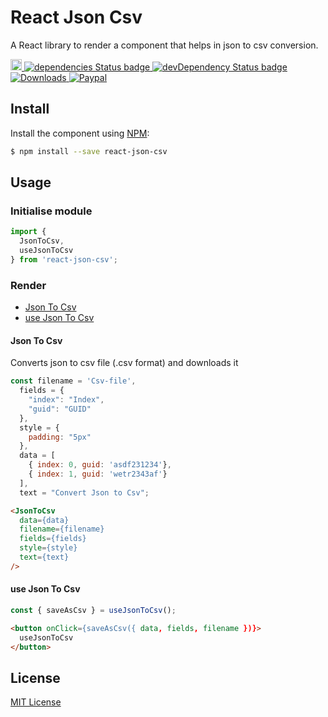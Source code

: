 # React Json Csv
A React library to render a component that helps in json to csv conversion.

<p>
  <a href="https://www.npmjs.com/package/react-json-csv">
    <img src="https://badge.fury.io/js/react-json-csv.svg" alt="npm version" height="18">
  </a>
  <a href="https://www.npmjs.com/package/react-json-csv">
    <img src="https://www.npmjs.com/package/react-json-csv/status.svg" alt="dependencies Status badge">
    </a>
  <a href="https://www.npmjs.com/package/react-json-csv">
    <img src="https://david-dm.org/praveenkumar-outlook/react-json-csv/dev-status.svg" alt="devDependency Status badge">
  </a>
  <a href="https://www.npmjs.com/package/react-json-csv">
    <img src="https://img.shields.io/npm/dw/react-json-csv" alt="Downloads">
  </a>
  <a href="https://paypal.me/praveenkumarkalidass?locale.x=en_GB">
    <img src="https://img.shields.io/badge/paypal-donate-red" alt="Paypal">
  </a>
</p>

## Install

Install the component using [NPM](https://www.npmjs.com/):

```sh
$ npm install --save react-json-csv
```

## Usage

### Initialise module

```js
import {
  JsonToCsv,
  useJsonToCsv
} from 'react-json-csv';
```

### Render
- [Json To Csv](#json-to-csv)
- [use Json To Csv](#use-json-to-csv)

#### Json To Csv
Converts json to csv file (.csv format) and downloads it

```js
const filename = 'Csv-file',
  fields = {
    "index": "Index",
    "guid": "GUID"
  },
  style = {
    padding: "5px"
  },
  data = [
    { index: 0, guid: 'asdf231234'},
    { index: 1, guid: 'wetr2343af'}
  ],
  text = "Convert Json to Csv";
```

```html
<JsonToCsv
  data={data}
  filename={filename}
  fields={fields}
  style={style}
  text={text}
/>
```

#### use Json To Csv

```js
const { saveAsCsv } = useJsonToCsv();
```

```html
<button onClick={saveAsCsv({ data, fields, filename })}>
  useJsonToCsv
</button>
```

## License

[MIT License](http://opensource.org/licenses/MIT)
